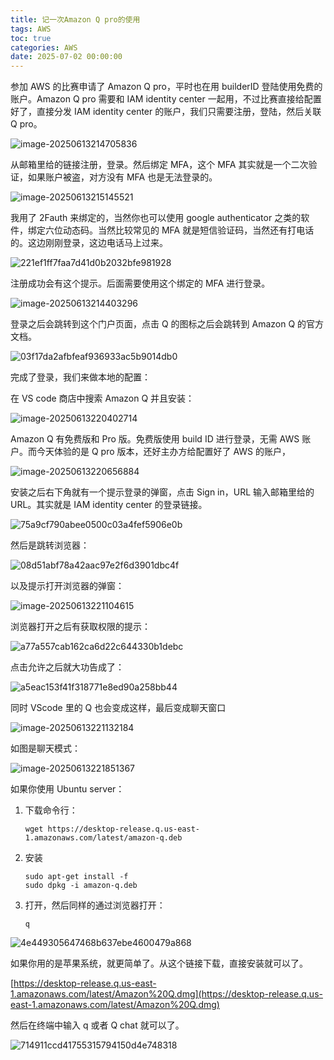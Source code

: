 ```yaml
---
title: 记一次Amazon Q pro的使用
tags: AWS
toc: true
categories: AWS
date: 2025-07-02 00:00:00
---
```


参加 AWS 的比赛申请了 Amazon Q pro，平时也在用 builderID 登陆使用免费的账户。Amazon Q pro 需要和 IAM identity center 一起用，不过比赛直接给配置好了，直接分发 IAM identity center 的账户，我们只需要注册，登陆，然后关联 Q pro。

![image-20250613214705836](https://raw.githubusercontent.com/cloudsmithy/picgo-imh/master/image-20250613214705836.png)

从邮箱里给的链接注册，登录。然后绑定 MFA，这个 MFA 其实就是一个二次验证，如果账户被盗，对方没有 MFA 也是无法登录的。

<!-- more -->

![image-20250613215145521](https://raw.githubusercontent.com/cloudsmithy/picgo-imh/master/image-20250613215145521.png)

我用了 2Fauth 来绑定的，当然你也可以使用 google authenticator 之类的软件，绑定六位动态码。当然比较常见的 MFA 就是短信验证码，当然还有打电话的。这边刚刚登录，这边电话马上过来。

![221ef1ff7faa7d41d0b2032bfe981928](https://raw.githubusercontent.com/cloudsmithy/picgo-imh/master/221ef1ff7faa7d41d0b2032bfe981928.png)

注册成功会有这个提示。后面需要使用这个绑定的 MFA 进行登录。

![image-20250613214403296](https://raw.githubusercontent.com/cloudsmithy/picgo-imh/master/image-20250613214403296.png)

登录之后会跳转到这个门户页面，点击 Q 的图标之后会跳转到 Amazon Q 的官方文档。

![03f17da2afbfeaf936933ac5b9014db0](https://raw.githubusercontent.com/cloudsmithy/picgo-imh/master/03f17da2afbfeaf936933ac5b9014db0.jpg)

完成了登录，我们来做本地的配置：

在 VS code 商店中搜索 Amazon Q 并且安装：

![image-20250613220402714](https://raw.githubusercontent.com/cloudsmithy/picgo-imh/master/image-20250613220402714.png)

Amazon Q 有免费版和 Pro 版。免费版使用 build ID 进行登录，无需 AWS 账户。而今天体验的是 Q pro 版本，还好主办方给配置好了 AWS 的账户，

![image-20250613220656884](https://raw.githubusercontent.com/cloudsmithy/picgo-imh/master/image-20250613220656884.png)

安装之后右下角就有一个提示登录的弹窗，点击 Sign in，URL 输入邮箱里给的 URL。其实就是 IAM identity center 的登录链接。

![75a9cf790abee0500c03a4fef5906e0b](https://raw.githubusercontent.com/cloudsmithy/picgo-imh/master/75a9cf790abee0500c03a4fef5906e0b.png)

然后是跳转浏览器：

![08d51abf78a42aac97e2f6d3901dbc4f](https://raw.githubusercontent.com/cloudsmithy/picgo-imh/master/08d51abf78a42aac97e2f6d3901dbc4f.png)

以及提示打开浏览器的弹窗：

![image-20250613221104615](https://raw.githubusercontent.com/cloudsmithy/picgo-imh/master/image-20250613221104615.png)

浏览器打开之后有获取权限的提示：

![a77a557cab162ca6d22c644330b1debc](https://raw.githubusercontent.com/cloudsmithy/picgo-imh/master/a77a557cab162ca6d22c644330b1debc.png)

点击允许之后就大功告成了：

![a5eac153f41f318771e8ed90a258bb44](https://raw.githubusercontent.com/cloudsmithy/picgo-imh/master/a5eac153f41f318771e8ed90a258bb44.png)

同时 VScode 里的 Q 也会变成这样，最后变成聊天窗口

![image-20250613221132184](https://raw.githubusercontent.com/cloudsmithy/picgo-imh/master/image-20250613221132184.png)

如图是聊天模式：

![image-20250613221851367](https://raw.githubusercontent.com/cloudsmithy/picgo-imh/master/image-20250613221851367.png)

如果你使用 Ubuntu server：

1. 下载命令行：

   ```
   wget https://desktop-release.q.us-east-1.amazonaws.com/latest/amazon-q.deb
   ```

2. 安装

   ```
   sudo apt-get install -f
   sudo dpkg -i amazon-q.deb
   ```

3. 打开，然后同样的通过浏览器打开：

   ```
   q
   ```

![4e449305647468b637ebe4600479a868](https://raw.githubusercontent.com/cloudsmithy/picgo-imh/master/4e449305647468b637ebe4600479a868.png)

如果你用的是苹果系统，就更简单了。从这个链接下载，直接安装就可以了。

[https://desktop-release.q.us-east-1.amazonaws.com/latest/Amazon%20Q.dmg](https://desktop-release.q.us-east-1.amazonaws.com/latest/Amazon%20Q.dmg)

然后在终端中输入 q 或者 Q chat 就可以了。

![714911ccd41755315794150d4e748318](https://raw.githubusercontent.com/cloudsmithy/picgo-imh/master/714911ccd41755315794150d4e748318.png)
